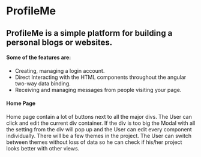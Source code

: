 # ProfileMe

## ProfileMe is a simple platform for building a personal blogs or websites. 
#### Some of the features are:  
 * Creating,  managing a login account. 
 * Direct Interacting with the HTML components throughout the angular two-way data binding.  
 * Receiving and managing messages from people visiting your page. 

#### Home Page
Home page contain a lot of buttons next to all the major divs. The User can click and edit the current div 
container. If the div is too big the Modal with all the setting from the div will pop up and the User can edit every 
component individually. There will be a few themes in the project. The User can switch between themes without loss of 
data so he can check if his/her project looks better with other views. 
